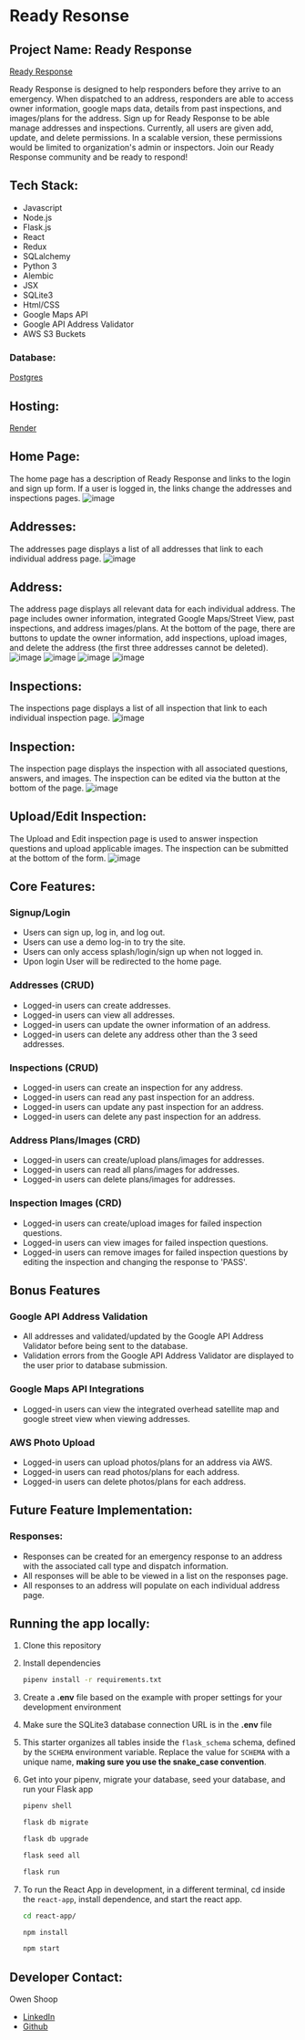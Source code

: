 # Ready Resonse

## Project Name: Ready Response

[Ready Response](https://ready-response.onrender.com)

Ready Response is designed to help responders before they arrive to an emergency. When dispatched to an address, responders are able to access owner information, google maps data, details from past inspections, and images/plans for the address. Sign up for Ready Response to be able manage addresses and inspections. Currently, all users are given add, update, and delete permissions. In a scalable version, these permissions would be limited to organization's admin or inspectors. Join our Ready Response community and be ready to respond!

## Tech Stack:
- Javascript
- Node.js
- Flask.js
- React
- Redux
- SQLalchemy
- Python 3
- Alembic
- JSX
- SQLite3
- Html/CSS
- Google Maps API
- Google API Address Validator
- AWS S3 Buckets

### Database:
[Postgres](https://www.postgresql.org/)

## Hosting:
[Render](https://render.com/)

## Home Page:
The home page has a description of Ready Response and links to the login and sign up form. If a user is logged in, the links change the addresses and inspections pages.
![image](https://user-images.githubusercontent.com/104851938/216676383-fdbf341a-270e-4293-b7bd-9e7e4e921a02.png)

## Addresses:
The addresses page displays a list of all addresses that link to each individual address page.
![image](https://user-images.githubusercontent.com/104851938/216676568-8312be90-170a-467d-9578-d85f9206663d.png)

## Address:
The address page displays all relevant data for each individual address. The page includes owner information, integrated Google Maps/Street View, past inspections, and address images/plans. At the bottom of the page, there are buttons to update the owner information, add inspections, upload images, and delete the address (the first three addresses cannot be deleted).
![image](https://user-images.githubusercontent.com/104851938/216676867-09a9dce9-98cd-48b6-ba93-0d652a7cd2b7.png)
![image](https://user-images.githubusercontent.com/104851938/216677472-6dbacc29-1284-403e-b7bf-e3077bb78f8a.png)
![image](https://user-images.githubusercontent.com/104851938/216677689-8f2da421-6ae6-4498-85a1-145614235a5a.png)
![image](https://user-images.githubusercontent.com/104851938/216677769-7b4cefdc-80ae-452c-bf56-d6243c0a530d.png)

## Inspections:
The inspections page displays a list of all inspection that link to each individual inspection page.
![image](https://user-images.githubusercontent.com/104851938/216677879-d7e2aeba-05ab-4499-9356-00eacb83a729.png)

## Inspection:
The inspection page displays the inspection with all associated questions, answers, and images. The inspection can be edited via the button at the bottom of the page.
![image](https://user-images.githubusercontent.com/104851938/216678070-67806f5d-1e27-4cb7-8a70-f59865d131b6.png)

## Upload/Edit Inspection:
The Upload and Edit inspection page is used to answer inspection questions and upload applicable images. The inspection can be submitted at the bottom of the form.
![image](https://user-images.githubusercontent.com/104851938/216678291-93e7b204-3dbc-4668-8e42-ae8775aa6af9.png)


## Core Features:
### Signup/Login
* Users can sign up, log in, and log out.
* Users can use a demo log-in to try the site.
* Users can only access splash/login/sign up when not logged in.
* Upon login User will be redirected to the home page.

### Addresses (CRUD)
* Logged-in users can create addresses.
* Logged-in users can view all addresses.
* Logged-in users can update the owner information of an address.
* Logged-in users can delete any address other than the 3 seed addresses.

### Inspections (CRUD)
* Logged-in users can create an inspection for any address.
* Logged-in users can read any past inspection for an address.
* Logged-in users can update any past inspection for an address.
* Logged-in users can delete any past inspection for an address.

### Address Plans/Images (CRD)
* Logged-in users can create/upload plans/images for addresses.
* Logged-in users can read all plans/images for addresses.
* Logged-in users can delete plans/images for addresses.

### Inspection Images (CRD)
* Logged-in users can create/upload images for failed inspection questions.
* Logged-in users can view images for failed inspection questions.
* Logged-in users can remove images for failed inspection questions by editing the inspection and changing the response to 'PASS'.

## Bonus Features
### Google API Address Validation
* All addresses and validated/updated by the Google API Address Validator before being sent to the database.
* Validation errors from the Google API Address Validator are displayed to the user prior to database submission.

### Google Maps API Integrations
* Logged-in users can view the integrated overhead satellite map and google street view when viewing addresses.

### AWS Photo Upload
* Logged-in users can upload photos/plans for an address via AWS.
* Logged-in users can read photos/plans for each address.
* Logged-in users can delete photos/plans for each address.

## Future Feature Implementation:
### Responses:
* Responses can be created for an emergency response to an address with the associated call type and dispatch information.
* All responses will be able to be viewed in a list on the responses page.
* All responses to an address will populate on each individual address page.

## Running the app locally:

1. Clone this repository

2. Install dependencies

      ```bash
      pipenv install -r requirements.txt
      ```

3. Create a **.env** file based on the example with proper settings for your
   development environment

4. Make sure the SQLite3 database connection URL is in the **.env** file

5. This starter organizes all tables inside the `flask_schema` schema, defined
   by the `SCHEMA` environment variable.  Replace the value for
   `SCHEMA` with a unique name, **making sure you use the snake_case
   convention**.

6. Get into your pipenv, migrate your database, seed your database, and run your Flask app

   ```bash
   pipenv shell
   ```

   ```bash
   flask db migrate
   ```

   ```bash
   flask db upgrade
   ```

   ```bash
   flask seed all
   ```

   ```bash
   flask run
   ```

7. To run the React App in development, in a different terminal, cd inside the `react-app`, install dependence, and start the react app.

    ```bash
    cd react-app/
    ```

    ```bash
    npm install
    ```

    ```bash
    npm start
    ```

## Developer Contact:
Owen Shoop
- [LinkedIn](https://www.linkedin.com/in/owen-shoop-62ba36231/)
- [Github](https://github.com/owencshoop)
